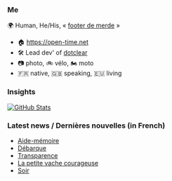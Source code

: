 ### Me

🌍 Human, He/His, « [footer de merde](https://open-time.net/post/2013/07/17/La-veritable-histoire-du-Footer-de-merde-) » 
* 🏠 https://open-time.net 
* 🛠️ Lead dev' of [dotclear](https://git.dotclear.org/dev/dotclear)
* 📷 photo, 🚲 vélo, 🏍️ moto 
* 🇫🇷 native, 🇬🇧 speaking, 🇪🇺 living

### Insights

[![GitHub Stats](https://github-readme-stats-sigma-five.vercel.app/api?username=franck-paul)](https://github.com/franck-paul)

### Latest news / Dernières nouvelles (in French)

<!-- BLOG-POST-LIST:START -->
- [Aide-mémoire](https://open-time.net/post/2024/05/11/Aide-memoire)
- [Débarque](https://open-time.net/post/2024/05/10/Debarque)
- [Transparence](https://open-time.net/post/2024/05/09/Transparence)
- [La petite vache courageuse](https://open-time.net/post/2024/05/08/La-petite-vache-courageuse)
- [Soir](https://open-time.net/post/2024/05/07/Soir)
<!-- BLOG-POST-LIST:END -->
